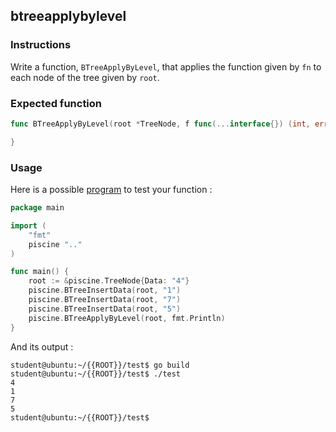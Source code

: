 ## btreeapplybylevel

### Instructions

Write a function, `BTreeApplyByLevel`, that applies the function given by `fn` to each node of the tree given by `root`.

### Expected function

```go
func BTreeApplyByLevel(root *TreeNode, f func(...interface{}) (int, error))  {

}
```

### Usage

Here is a possible [program](TODO-LINK) to test your function :

```go
package main

import (
	"fmt"
	piscine ".."
)

func main() {
	root := &piscine.TreeNode{Data: "4"}
	piscine.BTreeInsertData(root, "1")
	piscine.BTreeInsertData(root, "7")
	piscine.BTreeInsertData(root, "5")
	piscine.BTreeApplyByLevel(root, fmt.Println)
}
```

And its output :

```console
student@ubuntu:~/{{ROOT}}/test$ go build
student@ubuntu:~/{{ROOT}}/test$ ./test
4
1
7
5
student@ubuntu:~/{{ROOT}}/test$
```

